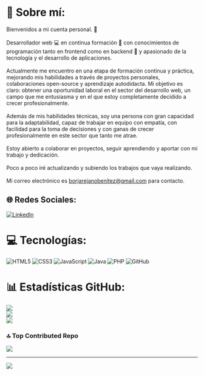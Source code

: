 # 💫 Sobre mí:
Bienvenidos a mi cuenta personal. 👋<br><br>Desarrollador web 💻 en continua formación 📖 con conocimientos de programación tanto en frontend como en backend 👾 y apasionado de la tecnología y el desarrollo de aplicaciones.<br><br>Actualmente me encuentro en una etapa de formación continua y práctica, mejorando mis habilidades a través de proyectos personales, colaboraciones open-source y aprendizaje autodidacta. Mi objetivo es claro: obtener una oportunidad laboral en el sector del desarrollo web, un campo que me entusiasma y en el que estoy completamente decidido a crecer profesionalmente.<br><br>Además de mis habilidades técnicas, soy una persona con gran capacidad para la adaptabilidad, capaz de trabajar en equipo con empatía, con facilidad para la toma de decisiones y con ganas de crecer profesionalmente en este sector que tanto me atrae.<br><br>Estoy abierto a colaborar en proyectos, seguir aprendiendo y aportar con mi trabajo y dedicación.<br><br>Poco a poco iré actualizando y subiendo los trabajos que vaya realizando.<br><br>Mi correo electrónico es borjarejanobenitez@gmail.com para contacto.


## 🌐 Redes Sociales:
[![LinkedIn](https://img.shields.io/badge/LinkedIn-%230077B5.svg?logo=linkedin&logoColor=white)](https://linkedin.com/in/borjarejano) 

# 💻 Tecnologías:
![HTML5](https://img.shields.io/badge/html5-%23E34F26.svg?style=for-the-badge&logo=html5&logoColor=white) ![CSS3](https://img.shields.io/badge/css3-%231572B6.svg?style=for-the-badge&logo=css3&logoColor=white) ![JavaScript](https://img.shields.io/badge/javascript-%23323330.svg?style=for-the-badge&logo=javascript&logoColor=%23F7DF1E) ![Java](https://img.shields.io/badge/java-%23ED8B00.svg?style=for-the-badge&logo=openjdk&logoColor=white) ![PHP](https://img.shields.io/badge/php-%23777BB4.svg?style=for-the-badge&logo=php&logoColor=white) ![GitHub](https://img.shields.io/badge/github-%23121011.svg?style=for-the-badge&logo=github&logoColor=white)<!--![AWS](https://img.shields.io/badge/AWS-%23FF9900.svg?style=for-the-badge&logo=amazon-aws&logoColor=white) ![Apache Tomcat](https://img.shields.io/badge/apache%20tomcat-%23F8DC75.svg?style=for-the-badge&logo=apache-tomcat&logoColor=black) ![Python](https://img.shields.io/badge/python-3670A0?style=for-the-badge&logo=python&logoColor=ffdd54) ![React](https://img.shields.io/badge/react-%2320232a.svg?style=for-the-badge&logo=react&logoColor=%2361DAFB) ![Canva](https://img.shields.io/badge/Canva-%2300C4CC.svg?style=for-the-badge&logo=Canva&logoColor=white) ![Figma](https://img.shields.io/badge/figma-%23F24E1E.svg?style=for-the-badge&logo=figma&logoColor=white) ![Jenkins](https://img.shields.io/badge/jenkins-%232C5263.svg?style=for-the-badge&logo=jenkins&logoColor=white) ![Nginx](https://img.shields.io/badge/nginx-%23009639.svg?style=for-the-badge&logo=nginx&logoColor=white) ![MongoDB](https://img.shields.io/badge/MongoDB-%234ea94b.svg?style=for-the-badge&logo=mongodb&logoColor=white) ![Azure](https://img.shields.io/badge/azure-%230072C6.svg?style=for-the-badge&logo=microsoftazure&logoColor=white) ![NodeJS](https://img.shields.io/badge/node.js-6DA55F?style=for-the-badge&logo=node.js&logoColor=white) ![Git](https://img.shields.io/badge/git-%23F05033.svg?style=for-the-badge&logo=git&logoColor=white) ![Adobe Photoshop](https://img.shields.io/badge/adobe%20photoshop-%2331A8FF.svg?style=for-the-badge&logo=adobe%20photoshop&logoColor=white) ![MySQL](https://img.shields.io/badge/mysql-4479A1.svg?style=for-the-badge&logo=mysql&logoColor=white) ![SQLite](https://img.shields.io/badge/sqlite-%2307405e.svg?style=for-the-badge&logo=sqlite&logoColor=white) ![Postgres](https://img.shields.io/badge/postgres-%23316192.svg?style=for-the-badge&logo=postgresql&logoColor=white)-->
# 📊 Estadísticas GitHub:

![](https://github-readme-stats.vercel.app/api?username=borjarejano&theme=react&hide_border=true&include_all_commits=true&count_private=true)<br/>
![](https://github-readme-streak-stats.herokuapp.com/?user=borjarejano&theme=react&hide_border=true)<br/>
![](https://github-readme-stats.vercel.app/api/top-langs/?username=borjarejano&theme=react&hide_border=true&include_all_commits=true&count_private=true&layout=compact)

### 🔝 Top Contributed Repo
![](https://github-contributor-stats.vercel.app/api?username=borjarejano&limit=5&theme=react&combine_all_yearly_contributions=true)

---
[![](https://visitcount.itsvg.in/api?id=borjarejano&icon=4&color=1)](https://visitcount.itsvg.in)

<!-- Proudly created with GPRM ( https://gprm.itsvg.in ) -->
